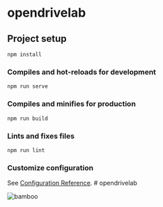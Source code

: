 # opendrivelab

## Project setup
```
npm install
```

### Compiles and hot-reloads for development
```
npm run serve
```

### Compiles and minifies for production
```
npm run build
```

### Lints and fixes files
```
npm run lint
```

### Customize configuration
See [Configuration Reference](https://cli.vuejs.org/config/).
#   o p e n d r i v e l a b 


![bamboo](https://github.com/orangegk/bamboo/blob/main/data/image/bamboo.png)
 
 
